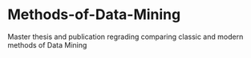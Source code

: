 # Methods-of-Data-Mining
Master thesis and publication regrading comparing classic and modern methods of Data Mining
